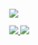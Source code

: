 <p><a href="https://github.com/NeuroAssassin/NeuroAssassin"> <img src="https://github-readme-stats.vercel.app/api?username=NeuroAssassin&show_icons=true&line_height=24&count_private=true&show_icons=true&theme=dark"/></a></p>
<p><a href="https://github.com/NeuroAssassin/Toxic-Cogs"> <img src="https://github-readme-stats.vercel.app/api/pin/?username=NeuroAssassin&repo=Toxic-Cogs&show_owner=true&theme=dark&version=two"/></a><a href="https://github.com/Cog-Creators/Red-Dashboard"> <img src="https://github-readme-stats.vercel.app/api/pin/?username=Cog-Creators&repo=Red-Dashboard&show_owner=true&theme=dark"/></a></p>
